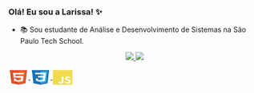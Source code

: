 ### Olá! Eu sou a Larissa! ✨
- 📚 Sou estudante de Análise e Desenvolvimento de Sistemas na São Paulo Tech School.

<div align="center">
<a href="https://github.com/larissadantaz">
<img height="180em" src="https://github-readme-stats.vercel.app/api?username=larissadantaz&show_icons=true&theme=synthwave&include_all_commits=true&count_private=true"/>
<img height="180em" src="https://github-readme-stats.vercel.app/api/top-langs/?username=larissadantaz&layout=compact&langs_count=7&theme=synthwave"/>
</div>

 
<div style="display: inline_block"><br>
  
  <img align="center" alt="Larissa-HTML" height="30" width="40" src="https://raw.githubusercontent.com/devicons/devicon/master/icons/html5/html5-original.svg">
  <img align="center" alt="Larissa-CSS" height="30" width="40" src="https://raw.githubusercontent.com/devicons/devicon/master/icons/css3/css3-original.svg">
  <img align="center" alt="Larissa-Js" height="30" width="40" src="https://raw.githubusercontent.com/devicons/devicon/master/icons/javascript/javascript-plain.svg">
</div>
